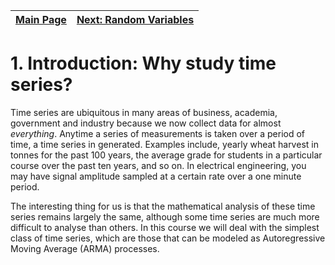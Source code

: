 | [Main Page](README.md) | [Next: Random Variables](2-RandomVariables.md) |
|--------------------------------|-----------------------------------------------------|
# 1. Introduction: Why study time series?

Time series are ubiquitous in many areas of business, academia, government and industry because we now collect data for almost *everything*. Anytime a series of measurements is taken over a period of time, a time series in generated. Examples include, yearly wheat harvest in tonnes for the past 100 years, the average grade for students in a particular course over the past ten years, and so on. In electrical engineering, you may have signal amplitude sampled at a certain rate over a one minute period.

The interesting thing for us is that the mathematical analysis of these time series remains largely the same, although some time series are much more difficult to analyse than others. In this course we will deal with the simplest class of time series, which are those that can be modeled as Autoregressive Moving Average (ARMA) processes. 
